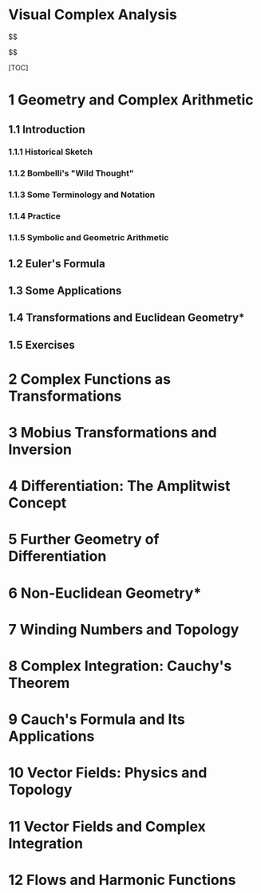 <h1>Visual Complex Analysis</h1>

$$

$$

[TOC]

# 1	Geometry and Complex Arithmetic

## 1.1	Introduction

### 1.1.1	Historical Sketch

### 1.1.2	Bombelli's "Wild Thought"

### 1.1.3	Some Terminology and Notation

### 1.1.4	Practice

### 1.1.5	Symbolic and Geometric Arithmetic

## 1.2	Euler's Formula

## 1.3	Some Applications

## 1.4	Transformations and Euclidean Geometry*

## 1.5	Exercises



# 

# 2	Complex Functions as Transformations

# 3	Mobius Transformations and Inversion

# 4	Differentiation: The Amplitwist Concept

# 5	Further Geometry of Differentiation

# 6	Non-Euclidean Geometry*

# 7	Winding Numbers and Topology

# 8	Complex Integration: Cauchy's Theorem

# 9	Cauch's Formula and Its Applications

# 10	Vector Fields: Physics and Topology

# 11	Vector Fields and Complex Integration

# 12	Flows and Harmonic Functions